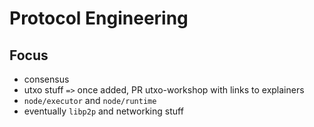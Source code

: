 # Protocol Engineering

## Focus
* consensus
* utxo stuff `=>` once added, PR utxo-workshop with links to explainers
* `node/executor` and `node/runtime`
* eventually `libp2p` and networking stuff